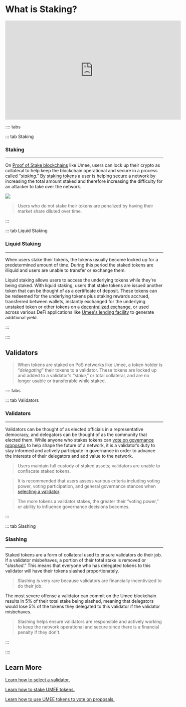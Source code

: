 # What is Staking?

<iframe width="560" height="315" src="https://www.youtube.com/embed/zVctgqntEaU" title="YouTube video player" frameborder="0" allow="accelerometer; autoplay; clipboard-write; encrypted-media; gyroscope; picture-in-picture" allowfullscreen></iframe>

:::: tabs

::: tab Staking

### Staking

****

On [Proof of Stake blockchains](/users/blockchain-basics/what-is-blockchain.html#types-of-blockchains) like Umee, users can lock up their crypto as collateral to help keep the blockchain operational and secure in a process called “_staking_.” By [staking tokens](/users/staking-umee/staking-umee) a user is helping secure a network by increasing the total amount staked and therefore increasing the difficulty for an attacker to take over the network.

![](/bg/why-stake.png)

> Users who do not stake their tokens are penalized by having their market share diluted over time.

:::

::: tab Liquid Staking

### Liquid Staking

****

When users stake their tokens, the tokens usually become locked up for a predetermined amount of time. During this period the staked tokens are illiquid and users are unable to transfer or exchange them.

Liquid staking allows users to access the underlying tokens while they're being staked. With liquid staking, users that stake tokens are issued another token that can be thought of as a certificate of deposit. These tokens can be redeemed for the underlying tokens plus staking rewards accrued, transferred between wallets, instantly exchanged for the underlying unstaked token or other tokens on a [decentralized exchange](/users/blockchain-basics/what-is-defi.html#what-is-a-dex), or used across various DeFi applications like [Umee's lending facility](/users/using-the-web-app/supply-withdraw) to generate additional yield.

:::

::::

## Validators

> When tokens are staked on PoS networks like Umee, a token holder is “_delegating_” their tokens to a validator. These tokens are locked up and added to a validator's “_stake_,” or total collateral, and are no longer usable or transferable while staked.

:::: tabs

::: tab Validators

### Validators 

****

Validators can be thought of as elected officials in a representative democracy, and delegators can be thought of as the community that elected them. While anyone who stakes tokens can [vote on governance proposals](/users/governance/voting) to help shape the future of a network, it is a validator’s duty to stay informed and actively participate in governance in order to advance the interests of their delegators and add value to the network.

> Users maintain full custody of staked assets; validators are unable to confiscate staked tokens.

> It is recommended that users assess various criteria including voting power, voting participation, and general governance stances when [selecting a validator](/users/staking-umee/selecting-validator).

> The more tokens a validator stakes, the greater their “voting power,” or ability to influence governance decisions becomes.

:::

::: tab Slashing

### Slashing

****

Staked tokens are a form of collateral used to ensure validators do their job. If a validator misbehaves, a portion of their total stake is removed or “_slashed_.” This means that everyone who has delegated tokens to this validator will have their tokens slashed proportionately.

> Slashing is very rare because validators are financially incentivized to do their job.

The most severe offense a validator can commit on the Umee blockchain results in 5% of their total stake being slashed, meaning that delegators would lose 5% of the tokens they delegated to this validator if the validator misbehaves.

> Slashing helps ensure validators are responsible and actively working to keep the network operational and secure since there is a financial penalty if they don't.

:::

::::

## Learn More

[Learn how to select a validator.](/users/staking-umee/selecting-validator)

[Learn how to stake UMEE tokens.](/users/staking-umee/staking-umee)

[Learn how to use UMEE tokens to vote on proposals.](/users/governance/voting)